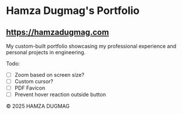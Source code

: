 # Hamza Dugmag's Portfolio
## https://hamzadugmag.com

My custom-built portfolio showcasing my professional experience and personal projects in engineering.

Todo:

- [ ] Zoom based on screen size?
- [ ] Custom cursor?
- [ ] PDF Favicon
- [ ] Prevent hover reaction outside button

© 2025 HAMZA DUGMAG
